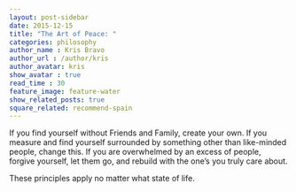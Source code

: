 ```yaml
---
layout: post-sidebar
date: 2015-12-15
title: "The Art of Peace: "
categories: philosophy
author_name : Kris Bravo
author_url : /author/kris
author_avatar: kris
show_avatar : true
read_time : 30
feature_image: feature-water
show_related_posts: true
square_related: recommend-spain
---
```


If you find yourself without Friends and Family, create your own. If you measure and find yourself surrounded by something other than like-minded people, change this. If you are overwhelmed by an excess of people, forgive yourself, let them go, and rebuild with the one’s you truly care about.

These principles apply no matter what state of life.
